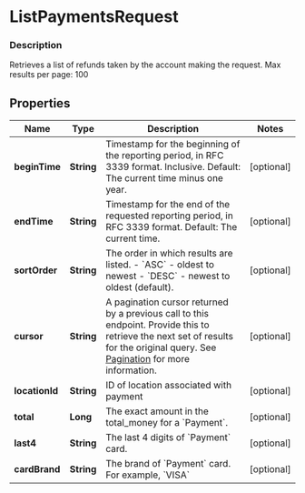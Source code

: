 
# ListPaymentsRequest

### Description

Retrieves a list of refunds taken by the account making the request.  Max results per page: 100

## Properties
Name | Type | Description | Notes
------------ | ------------- | ------------- | -------------
**beginTime** | **String** | Timestamp for the beginning of the reporting period, in RFC 3339 format. Inclusive. Default: The current time minus one year. |  [optional]
**endTime** | **String** | Timestamp for the end of the requested reporting period, in RFC 3339 format.  Default: The current time. |  [optional]
**sortOrder** | **String** | The order in which results are listed. - &#x60;ASC&#x60; - oldest to newest - &#x60;DESC&#x60; - newest to oldest (default). |  [optional]
**cursor** | **String** | A pagination cursor returned by a previous call to this endpoint. Provide this to retrieve the next set of results for the original query.  See [Pagination](/basics/api101/pagination) for more information. |  [optional]
**locationId** | **String** | ID of location associated with payment |  [optional]
**total** | **Long** | The exact amount in the total_money for a &#x60;Payment&#x60;. |  [optional]
**last4** | **String** | The last 4 digits of &#x60;Payment&#x60; card. |  [optional]
**cardBrand** | **String** | The brand of &#x60;Payment&#x60; card. For example, &#x60;VISA&#x60; |  [optional]




